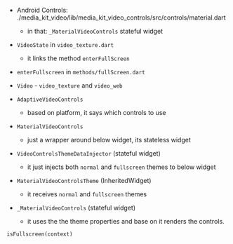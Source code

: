 - Android Controls: ./media_kit_video/lib/media_kit_video_controls/src/controls/material.dart

  - in that: `_MaterialVideoControls` stateful widget

- `VideoState` in `video_texture.dart`
  - it links the method `enterFullScreen`
- `enterFullscreen` in `methods/fullScreen.dart`
- `Video` - `video_texture` and `video_web`
- `AdaptiveVideoControls`
  - based on platform, it says which controls to use
- `MaterialVideoControls`
  - just a wrapper around below widget, its stateless widget
- `VideoControlsThemeDataInjector` (stateful widget)
  - it just injects both `normal` and `fullscreen` themes to below widget
- `MaterialVideoControlsTheme` (InheritedWidget)
  - it receives `normal` and `fullscreen` themes
- `_MaterialVideoControls` (stateful widget)
  - it uses the the theme properties and base on it renders the controls.

`isFullscreen(context)`
